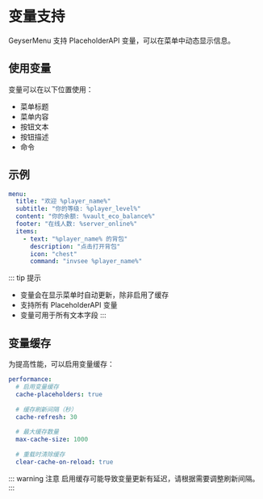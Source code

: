 # 变量支持

GeyserMenu 支持 PlaceholderAPI 变量，可以在菜单中动态显示信息。

## 使用变量

变量可以在以下位置使用：

- 菜单标题
- 菜单内容
- 按钮文本
- 按钮描述
- 命令

## 示例

```yaml
menu:
  title: "欢迎 %player_name%"
  subtitle: "你的等级: %player_level%"
  content: "你的余额: %vault_eco_balance%"
  footer: "在线人数: %server_online%"
  items:
    - text: "%player_name% 的背包"
      description: "点击打开背包"
      icon: "chest"
      command: "invsee %player_name%"
```

::: tip 提示
- 变量会在显示菜单时自动更新，除非启用了缓存
- 支持所有 PlaceholderAPI 变量
- 变量可用于所有文本字段
:::

## 变量缓存

为提高性能，可以启用变量缓存：

```yaml
performance:
  # 启用变量缓存
  cache-placeholders: true
  
  # 缓存刷新间隔（秒）
  cache-refresh: 30
  
  # 最大缓存数量
  max-cache-size: 1000
  
  # 重载时清除缓存
  clear-cache-on-reload: true
```

::: warning 注意
启用缓存可能导致变量更新有延迟，请根据需要调整刷新间隔。
::: 